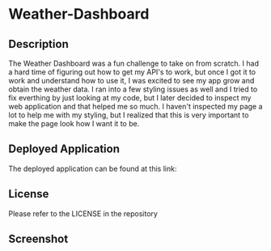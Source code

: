 # Weather-Dashboard

## Description

The Weather Dashboard was a fun challenge to take on from scratch. I had a hard time of figuring out how to get my API's to work, but once I got it to work and understand how to use it, I was excited to see my app grow and obtain the weather data. I ran into a few styling issues as well and I tried to fix everthing by just looking at my code, but I later decided to inspect my web application and that helped me so much. I haven't inspected my page a lot to help me with my styling, but I realized that this is very important to make the page look how I want it to be.
 
## Deployed Application

The deployed application can be found at this link: 

## License

Please refer to the LICENSE in the repository

## Screenshot